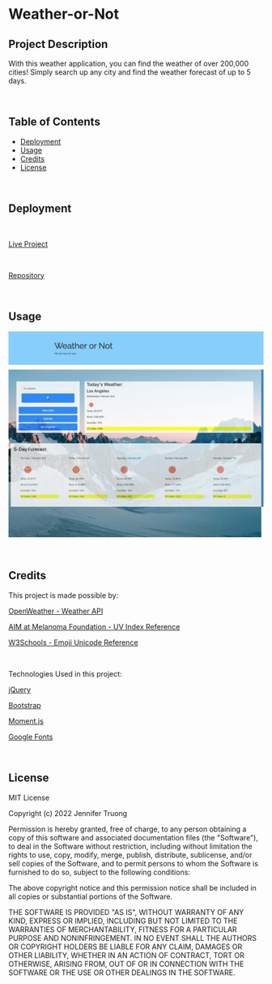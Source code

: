 # Weather-or-Not

## Project Description
With this weather application, you can find the weather of over 200,000 cities! Simply search up any city and find the weather forecast of up to 5 days. 

<br/>

## Table of Contents

- [Deployment](#installation)
- [Usage](#Usage)
- [Credits](#Credits)
- [License](#license)

<br/>


## Deployment

<br/>

[Live Project](https://jentruong09.github.io/weather-dashboard/)

<br/>

[Repository](https://github.com/jentruong09/weather-dashboard)

<br/>

## Usage

![dashboard](/assets/images/weather-dashboard.jpg)

<br/>


## Credits
This project is made possible by:

[OpenWeather - Weather API](https://openweathermap.org)

[AIM at Melanoma Foundation - UV Index Reference](https://www.aimatmelanoma.org/melanoma-101/prevention/what-is-ultraviolet-uv-radiation/)

[W3Schools - Emoji Unicode Reference](https://www.w3schools.com/charsets/ref_emoji.asp)

<br/>

Technologies Used in this project:

[jQuery](https://jqueryui.com/)

[Bootstrap](https://getbootstrap.com/)

[Moment.js](https://momentjs.com/)

[Google Fonts](https://fonts.google.com/)


<br/>

## License

MIT License

Copyright (c) 2022 Jennifer Truong

Permission is hereby granted, free of charge, to any person obtaining a copy
of this software and associated documentation files (the "Software"), to deal
in the Software without restriction, including without limitation the rights
to use, copy, modify, merge, publish, distribute, sublicense, and/or sell
copies of the Software, and to permit persons to whom the Software is
furnished to do so, subject to the following conditions:

The above copyright notice and this permission notice shall be included in all
copies or substantial portions of the Software.

THE SOFTWARE IS PROVIDED "AS IS", WITHOUT WARRANTY OF ANY KIND, EXPRESS OR
IMPLIED, INCLUDING BUT NOT LIMITED TO THE WARRANTIES OF MERCHANTABILITY,
FITNESS FOR A PARTICULAR PURPOSE AND NONINFRINGEMENT. IN NO EVENT SHALL THE
AUTHORS OR COPYRIGHT HOLDERS BE LIABLE FOR ANY CLAIM, DAMAGES OR OTHER
LIABILITY, WHETHER IN AN ACTION OF CONTRACT, TORT OR OTHERWISE, ARISING FROM,
OUT OF OR IN CONNECTION WITH THE SOFTWARE OR THE USE OR OTHER DEALINGS IN THE
SOFTWARE.
